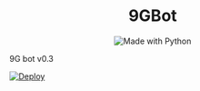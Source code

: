 <h1 align="center">9GBot</h1>
<p align="center">
    <img alt="Made with Python" src="https://img.shields.io/badge/Made%20with-Python-%23FFD242?logo=python&logoColor=white"></img>
</p>
9G bot v0.3

[![Deploy](https://www.herokucdn.com/deploy/button.svg)](https://heroku.com/deploy?template=https://github.com/arturyudin/9GBot)

